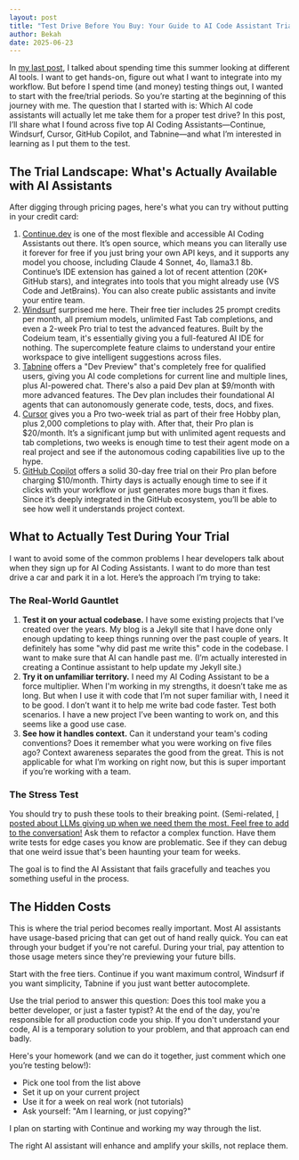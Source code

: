 ```yaml
---
layout: post
title: "Test Drive Before You Buy: Your Guide to AI Code Assistant Trials in 2025"
author: Bekah
date: 2025-06-23
---
```


In [my last post](https://bekahhw.com/Taking-Time-to-Breathe-A-New-Chapter-Begins), I talked about spending time this summer looking at different AI tools. I want to get hands-on, figure out what I want to integrate into my workflow. But before I spend time (and money) testing things out, I wanted to start with the free/trial periods. So you’re starting at the beginning of this journey with me. The question that I started with is: Which AI code assistants will actually let me take them for a proper test drive? In this post, I’ll share what I found across five top AI Coding Assistants—Continue, Windsurf, Cursor, GitHub Copilot, and Tabnine—and what I’m interested in learning as I put them to the test.

## The Trial Landscape: What's Actually Available with AI Assistants

After digging through pricing pages, here's what you can try without putting in your credit card:

1. [Continue.dev](https://continue.dev/) is one of the most flexible and accessible AI Coding Assistants out there.  It’s open source, which means you can literally use it forever for free if you just bring your own API keys, and it supports any model you choose, including Claude 4 Sonnet, 4o, llama3.1 8b. Continue’s IDE extension has gained a lot of recent attention (20K+ GitHub stars), and integrates into tools that you might already use (VS Code and JetBrains). You can also create public assistants and invite your entire team. 
2. [Windsurf](https://windsurf.com/) surprised me here. Their free tier includes 25 prompt credits per month, all premium models, unlimited Fast Tab completions, and even a 2-week Pro trial to test the advanced features. Built by the Codeium team, it's essentially giving you a full-featured AI IDE for nothing. The supercomplete feature claims to understand your entire workspace to give intelligent suggestions across files.
3. [Tabnine](tabnine.com) offers a "Dev Preview" that's completely free for qualified users, giving you AI code completions for current line and multiple lines, plus AI-powered chat. There's also a paid Dev plan at $9/month with more advanced features. The Dev plan includes their foundational AI agents that can autonomously generate code, tests, docs, and fixes.
4. [Cursor](cursor.com) gives you a Pro two-week trial as part of their free Hobby plan, plus 2,000 completions to play with. After that, their Pro plan is $20/month. It’s a significant jump but with unlimited agent requests and tab completions, two weeks is enough time to test their agent mode on a real project and see if the autonomous coding capabilities live up to the hype.
5. [GitHub Copilot](https://github.com/features/copilot) offers a solid 30-day free trial on their Pro plan before charging $10/month. Thirty days is actually enough time to see if it clicks with your workflow or just generates more bugs than it fixes. Since it’s deeply integrated in the GitHub ecosystem, you’ll be able to see how well it understands project context.

## What to Actually Test During Your Trial
I want to avoid some of the common problems I hear developers talk about when they sign up for AI Coding Assistants. I want to do more than test drive a car and park it in a lot. Here’s the approach I’m trying to take:

### The Real-World Gauntlet

1. **Test it on your actual codebase.** I have some existing projects that I’ve created over the years. My blog is a Jekyll site that I have done only enough updating to keep things running over the past couple of years. It definitely has some "why did past me write this" code in the codebase. I want to make sure that AI can handle past me. (I’m actually interested in creating a Continue assistant to help update my Jekyll site.)
2.  **Try it on unfamiliar territory.** I need my AI Coding Assistant to be a force multiplier. When I'm working in my strengths, it doesn’t take me as long. But when I use it with code that I’m not super familiar with, I need it to be good. I don’t want it to help me write bad code faster. Test both scenarios. I have a new project I’ve been wanting to work on, and this seems like a good use case.
3.  **See how it handles context.** Can it understand your team's coding conventions? Does it remember what you were working on five files ago? Context awareness separates the good from the great. This is not applicable for what I’m working on right now, but this is super important if you’re working with a team.

### The Stress Test

You should try to push these tools to their breaking point. (Semi-related, [I posted about LLMs giving up when we need them the most. Feel free to add to the conversation!](https://www.reddit.com/r/AIMemory/comments/1lg6axl/so_our_smartest_llms_kind_of_give_up_when_we_need/) Ask them to refactor a complex function. Have them write tests for edge cases you know are problematic. See if they can debug that one weird issue that's been haunting your team for weeks.

The goal is to find the AI Assistant that fails gracefully and teaches you something useful in the process.

## The Hidden Costs

This is where the trial period becomes really important. Most AI assistants have usage-based pricing that can get out of hand really quick. You can eat through your budget if you're not careful. During your trial, pay attention to those usage meters since they're previewing your future bills.

Start with the free tiers. Continue if you want maximum control, Windsurf if you want simplicity, Tabnine if you just want better autocomplete.

Use the trial period to answer this question: Does this tool make you a better developer, or just a faster typist? At the end of the day, you're responsible for all production code you ship. If you don't understand your code, AI is a temporary solution to your problem, and that approach can end badly.

Here's your homework (and we can do it together, just comment which one you’re testing below!):
- Pick one tool from the list above
- Set it up on your current project
- Use it for a week on real work (not tutorials)
- Ask yourself: "Am I learning, or just copying?"

I plan on starting with Continue and working my way through the list.

The right AI assistant will enhance and amplify your skills, not replace them. 
